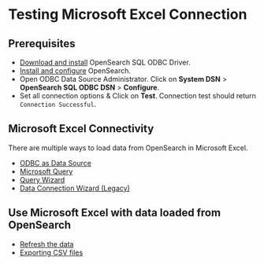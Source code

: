 # Testing Microsoft Excel Connection

## Prerequisites
* [Download and install](../../README.md) OpenSearch SQL ODBC Driver.
* [Install and configure](https://opendistro.github.io/for-elasticsearch-docs/docs/install/) OpenSearch.
* Open ODBC Data Source Administrator. Click on **System DSN** > **OpenSearch SQL ODBC DSN** > **Configure**.
* Set all connection options & Click on **Test**. Connection test should return `Connection Successful`.

## Microsoft Excel Connectivity

There are multiple ways to load data from OpenSearch in Microsoft Excel.
* [ODBC as Data Source](odbc_data_source_connection.md)
* [Microsoft Query](microsoft_query_connection.md)
* [Query Wizard](query_wizard_connection.md)
* [Data Connection Wizard (Legacy)](data_connection_wizard.md)

## Use Microsoft Excel with data loaded from OpenSearch

* [Refresh the data](refresh_data.md)
* [Exporting CSV files](exporting_csv_files.md)
